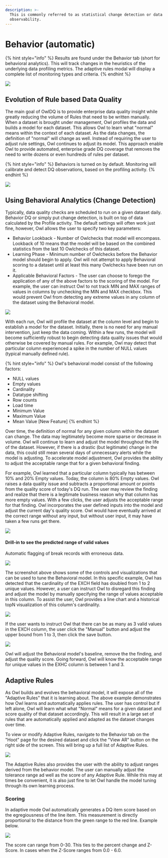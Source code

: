 ```yaml
---
description: >-
  This is commonly referred to as statistical change detection or data
  observability.
---
```


# Behavior (automatic)

{% hint style="info" %}
Results are found under the Behavior tab (short for behavioral analytics).  This will track  changes in the heuristics of the underlying data profiling metrics. The adaptive rules modal will display a complete list of monitoring types and criteria.
{% endhint %}

![](../.gitbook/assets/behaviors.gif)

## Evolution of Rule based Data Quality

The main goal of OwlDQ is to provide enterprise data quality insight while greatly reducing the volume of Rules that need to be written manually. When a dataset is brought under management, Owl profiles the data and builds a model for each dataset. This allows Owl to learn what "normal" means within the context of each dataset. As the data changes, the definition of "normal" will change as well. Instead of requiring the user to adjust rule settings, Owl continues to adjust its model. This approach enable Owl to provide automated, enterprise grade DQ coverage that removes the need to write dozens or even hundreds of rules per dataset.

{% hint style="info" %}
Behaviors is turned on by default.  Monitoring will calibrate and detect DQ observations, based on the profiling activity.&#x20;
{% endhint %}

![](../.gitbook/assets/adaptive\_rules.gif)

## Using Behavioral Analytics (Change Detection)

Typically, data quality checks are scheduled to run on a given dataset daily. Behavior DQ or simply put change detection, is built on top of data calculated by the Profile activity. The default settings will often work just fine, however, Owl allows the user to specify two key parameters:

* Behavior Lookback - Number of Owlchecks that model will encompass. Lookback of 10 means that the model will be based on the combined statistics from the last 10 Owlchecks of this dataset.&#x20;
* Learning Phase - Minimum number of Owlchecks before the Behavior model should begin to apply. Owl will not attempt to apply Behavioral scoring to a dataset until at least this many Owlchecks have been run on it.
* Applicable Behavioral  Factors - The user can choose to forego the application of any of the above factors to the scoring of the model. For example, the user can instruct Owl to not track MIN and MAX ranges of values in columns by unchecking the MIN and MAX checkbox. This would prevent Owl from detecting any extreme values in any column of the dataset using the Behavioral model.

![](../.gitbook/assets/screen-shot-2020-07-08-at-12.28.39-pm.png)

With each run, Owl will profile the dataset at the column level and begin to establish a model for the dataset. Initially, there is no need for any manual intervention, just keep the data coming. Within a few runs, the model will become sufficiently robust to begin detecting data quality issues that would otherwise be covered by manual rules. For example, Owl may detect that particular column experienced a spike in the number of NULL values (typical manually defined rule).&#x20;

{% hint style="info" %}
&#x20;Owl's behavioral model consist of the following factors:

* NULL values
* Empty values
* Cardinality
* Datatype shifting
* Row counts
* Load time
* Minimum Value
* Maximum Value
* Mean Value \[New Feature]
{% endhint %}

Over time, the definition of normal for any given column within the dataset can change. The data may legitimately become more sparse or decrease in volume. Owl will continue to learn and adjust the model throughout the life of the dataset. However, if there is a drastic (but legitimate) change in the data, this could still mean several days of unnecessary alerts while the model is adjusting. To accelerate model adjustment, Owl provides the ability to adjust the acceptable range that for a given behavioral finding.&#x20;

For example, Owl learned that a particular column typically has between 10% and 20% Empty values. Today, the column is 80% Empty values. Owl raises a data quality issue and subtracts a proportional amount or points from the quality score of today's DQ run. The user may review the finding and realize that there is a legitimate business reason why that column has more empty values. With a few clicks, the user adjusts the acceptable range for that finding. Owl incorporates the user defined inputs into the model and adjust the current day's quality score. Owl would have eventually arrived at the correct range without any input, but without user input, it may have taken a few runs get there.

![](../.gitbook/assets/screen-shot-2020-05-07-at-8.02.53-pm.png)

#### Drill-in to see the predicted range of valid values

Automatic flagging of break records with erroneous data.

![](<../.gitbook/assets/screen-shot-2021-04-27-at-8.07.58-am (1) (1).png>)

The screenshot above shows some of the controls and visualizations that can be used to tune the Behavioral model. In this specific example, Owl has detected that the cardinality of the EXCH field has doubled from 1 to 2 unique values. However, a user can instruct Owl to disregard this finding and adjust the model by manually specifying the range of values acceptable in this column.  To assist the user, Owl provides a line chart and a historical topN visualization of this column's cardinality.

![](../.gitbook/assets/screen-shot-2020-05-07-at-8.17.14-pm.png)

If the user wants to instruct Owl that there can be as many as 3 valid values in the EXCH column, the user click the "Manual" button and adjust the upper bound from 1 to 3, then click the save button.&#x20;

![](../.gitbook/assets/screen-shot-2020-05-07-at-8.17.43-pm.png)

Owl will adjust the Behavioral model's baseline, remove the the finding, and adjust the quality score. Going forward, Owl will know the acceptable range for unique values in the EXHC column is between 1 and 3.&#x20;

## Adaptive Rules

As Owl builds and evolves the behavioral model, it will expose all of the "Adaptive Rules" that it is learning about. The above example demonstrates how Owl learns and automatically applies rules. The user has control but if left alone, Owl will learn what what "Normal" means for a given dataset and score quality of that dataset accordingly. This will result in a large set of rules that are automatically applied and adapted as the dataset changes over time.

To view or modify Adaptive Rules, navigate to the Behavior tab on the "Hoot" page for the desired dataset and click the "View AR" button on the right side of the screen. This will bring up a full list of Adaptive Rules.&#x20;

![](../.gitbook/assets/screen-shot-2020-05-07-at-8.37.37-pm.png)

The Adaptive Rules also provides the user with the ability to adjust ranges derived from the behavior model. The user can manually adjust the tolerance range ad well as the score of any Adaptive Rule. While this may at times be convenient, it is also just fine to let Owl handle the model tuning through its own learning process.

### Scoring

In adaptive mode Owl automatically generates a DQ item score based on the egregiousness of the line item.  This measurement is directly proportional to the distance from the green range to the red line.  Example below.

![](../.gitbook/assets/owl-behavior-score.png)

The score can range from 0-30.  This ties to the percent change and Z-Score.  In cases when the Z-Score ranges from 0.0 - 6.0.
